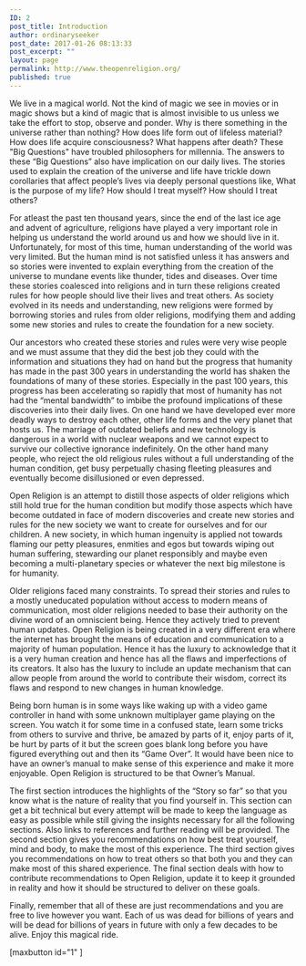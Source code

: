 ```yaml
---
ID: 2
post_title: Introduction
author: ordinaryseeker
post_date: 2017-01-26 08:13:33
post_excerpt: ""
layout: page
permalink: http://www.theopenreligion.org/
published: true
---
```

We live in a magical world. Not the kind of magic we see in movies or in magic shows but a kind of magic that is almost invisible to us unless we take the effort to stop, observe and ponder. Why is there something in the universe rather than nothing? How does life form out of lifeless material? How does life acquire consciousness? What happens after death? These "Big Questions" have troubled philosophers for millennia. The answers to these “Big Questions” also have implication on our daily lives. The stories used to explain the creation of the universe and life have trickle down corollaries that affect people’s lives via deeply personal questions like, What is the purpose of my life? How should I treat myself? How should I treat others?

For atleast the past ten thousand years, since the end of the last ice age and advent of agriculture, religions have played a very important role in helping us understand the world around us and how we should live in it. Unfortunately, for most of this time, human understanding of the world was very limited. But the human mind is not satisfied unless it has answers and so stories were invented to explain everything from the creation of the universe to mundane events like thunder, tides and diseases. Over time these stories coalesced into religions and in turn these religions created rules for how people should live their lives and treat others. As society evolved in its needs and understanding, new religions were formed by borrowing stories and rules from older religions, modifying them and adding some new stories and rules to create the foundation for a new society.

Our ancestors who created these stories and rules were very wise people and we must assume that they did the best job they could with the information and situations they had on hand but the progress that humanity has made in the past 300 years in understanding the world has shaken the foundations of many of these stories. Especially in the past 100 years, this progress has been accelerating so rapidly that most of humanity has not had the “mental bandwidth” to imbibe the profound implications of these discoveries into their daily lives. On one hand we have developed ever more deadly ways to destroy each other, other life forms and the very planet that hosts us. The marriage of outdated beliefs and new technology is dangerous in a world with nuclear weapons and we cannot expect to survive our collective ignorance indefinitely. On the other hand many people, who reject the old religious rules without a full understanding of the human condition, get busy perpetually chasing fleeting pleasures and eventually become disillusioned or even depressed.

Open Religion is an attempt to distill those aspects of older religions which still hold true for the human condition but modify those aspects which have become outdated in face of modern discoveries and create new stories and rules for the new society we want to create for ourselves and for our children. A new society, in which human ingenuity is applied not towards flaming our petty pleasures, enmities and egos but towards wiping out human suffering, stewarding our planet responsibly and maybe even becoming a multi-planetary species or whatever the next big milestone is for humanity.

Older religions faced many constraints. To spread their stories and rules to a mostly uneducated population without access to modern means of communication, most older religions needed to base their authority on the divine word of an omniscient being. Hence they actively tried to prevent human updates. Open Religion is being created in a very different era where the internet has brought the means of education and communication to a majority of human population. Hence it has the luxury to acknowledge that it is a very human creation and hence has all the flaws and imperfections of its creators. It also has the luxury to include an update mechanism that can allow people from around the world to contribute their wisdom, correct its flaws and respond to new changes in human knowledge.

Being born human is in some ways like waking up with a video game controller in hand with some unknown multiplayer game playing on the screen. You watch it for some time in a confused state, learn some tricks from others to survive and thrive, be amazed by parts of it, enjoy parts of it, be hurt by parts of it but the screen goes blank long before you have figured everything out and then its “Game Over”. It would have been nice to have an owner’s manual to make sense of this experience and make it more enjoyable. Open Religion is structured to be that Owner’s Manual.

The first section introduces the highlights of the “Story so far” so that you know what is the nature of reality that you find yourself in. This section can get a bit technical but every attempt will be made to keep the language as easy as possible while still giving the insights necessary for all the following sections. Also links to references and further reading will be provided. The second section gives you recommendations on how best treat yourself, mind and body, to make the most of this experience. The third section gives you recommendations on how to treat others so that both you and they can make most of this shared experience. The final section deals with how to contribute recommendations to Open Religion, update it to keep it grounded in reality and how it should be structured to deliver on these goals.

Finally, remember that all of these are just recommendations and you are free to live however you want. Each of us was dead for billions of years and will be dead for billions of years in future with only a few decades to be alive. Enjoy this magical ride.

[maxbutton id="1" ]